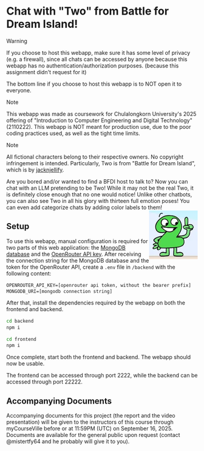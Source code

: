 # Chat with "Two" from Battle for Dream Island!

> [!WARNING]
> If you choose to host this webapp, make sure it has some level of privacy (e.g. a firewall), since all chats can be accessed by anyone because this webapp has no authentication/authorization purposes. (because this assignment didn't request for it)
>  
> The bottom line if you choose to host this webapp is to NOT open it to everyone. 

> [!NOTE]
> This webapp was made as coursework for Chulalongkorn University's 2025 offering of "Introduction to Computer Engineering and Digital Technology" (2110222).
> This webapp is NOT meant for production use, due to the poor coding practices used, as well as the tight time limits.

> [!NOTE]
> All fictional characters belong to their respective owners. No copyright infringement is intended.
> Particularly, Two is from "Battle for Dream Island", which is by [jacknjellify](https://www.youtube.com/@BFDI).

Are you bored and/or wanted to find a BFDI host to talk to? 
Now you can chat with an LLM pretending to be Two! 
While it may not be the real Two, it is definitely close enough that no one would notice! 
Unlike other chatbots, you can also see Two in all his glory with thirteen full emotion poses!
You can even add categorize chats by adding color labels to them!
<img align="right"  src="./two-profile-picture.png">

## Setup
To use this webapp, manual configuration is required for two parts of this web application: the [MongoDB database](https://www.mongodb.com) and the [OpenRouter API key](https://openrouter.ai).
After receiving the connection string for the MongoDB database and the token for the OpenRouter API, create a `.env` file in `/backend` with the following content:
```
OPENROUTER_API_KEY=[openrouter api token, without the bearer prefix]
MONGODB_URI=[mongodb connection string]
```

After that, install the dependencies required by the webapp on both the frontend and backend.

```bash
cd backend
npm i
```

```bash
cd frontend
npm i
```

Once complete, start both the frontend and backend. The webapp should now be usable.

The frontend can be accessed through port 2222, while the backend can be accessed through port 22222.

## Accompanying Documents
Accompanying documents for this project (the report and the video presentation) will be given to the instructors of this course through myCourseVille before or at 11:59PM (UTC) on September 16, 2025. Documents are available for the general public upon request (contact @mistertfy64 and he probably will give it to you).
